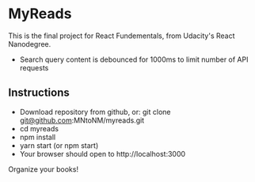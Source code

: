 # MyReads
This is the final project for React Fundementals, from Udacity's React Nanodegree.

- Search query content is debounced for 1000ms to limit number of API requests

## Instructions
- Download repository from github, or: git clone git@github.com:MNtoNM/myreads.git
- cd myreads
- npm install
- yarn start (or npm start)
- Your browser should open to http://localhost:3000

Organize your books!
